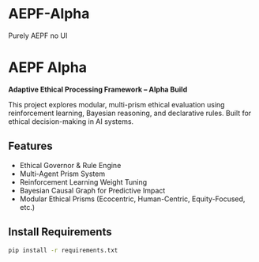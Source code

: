 # AEPF-Alpha
Purely AEPF no UI 
# AEPF Alpha

**Adaptive Ethical Processing Framework – Alpha Build**

This project explores modular, multi-prism ethical evaluation using reinforcement learning, Bayesian reasoning, and declarative rules. Built for ethical decision-making in AI systems.

## Features

- Ethical Governor & Rule Engine
- Multi-Agent Prism System
- Reinforcement Learning Weight Tuning
- Bayesian Causal Graph for Predictive Impact
- Modular Ethical Prisms (Ecocentric, Human-Centric, Equity-Focused, etc.)

## Install Requirements
```bash
pip install -r requirements.txt
